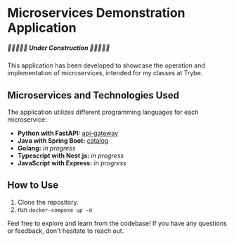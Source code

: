# Microservices Demonstration Application

##### 🚧🚧🚧🚧🚧 Under Construction 🚧🚧🚧🚧🚧 

This application has been developed to showcase the operation and implementation of microservices, intended for my classes at Trybe.

## Microservices and Technologies Used

The application utilizes different programming languages for each microservice:

- **Python with FastAPI:** [api-gateway](./api-gateway/)
- **Java with Spring Boot:** [catalog](./catalog/)
- **Golang:** *in progress*
- **Typescript with Nest.js:** *in progress*
- **JavaScript with Express:** *in progress*

## How to Use

1. Clone the repository.
2. run `docker-compose up -d`

Feel free to explore and learn from the codebase! If you have any questions or feedback, don't hesitate to reach out.
